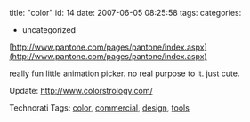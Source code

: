 title: "color"
id: 14
date: 2007-06-05 08:25:58
tags: 
categories: 
- uncategorized

[http://www.pantone.com/pages/pantone/index.aspx](http://www.pantone.com/pages/pantone/index.aspx)

really fun little animation picker. no real purpose to it. just cute.

Update:
http://www.colorstrology.com/ 
<!-- technorati tags start -->

Technorati Tags: [color](http://www.technorati.com/tag/color), [commercial](http://www.technorati.com/tag/commercial), [design](http://www.technorati.com/tag/design), [tools](http://www.technorati.com/tag/tools)
<!-- technorati tags end -->
